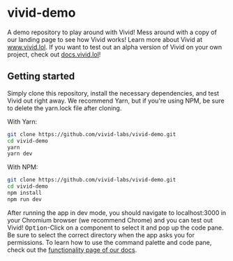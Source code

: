 # vivid-demo

A demo repository to play around with Vivid! Mess around with a copy of our landing page to see how Vivid works! Learn more about Vivid at www.vivid.lol. If you want to test out an alpha version of Vivid on your own project, check out [docs.vivid.lol](https://docs.vivid.lol/)!

## Getting started

Simply clone this repository, install the necessary dependencies, and test Vivid out right away. We recommend Yarn, but if you're using NPM, be sure to delete the yarn.lock file after cloning.

With Yarn:

```bash
git clone https://github.com/vivid-labs/vivid-demo.git
cd vivid-demo
yarn
yarn dev 
```

With NPM:

```bash
git clone https://github.com/vivid-labs/vivid-demo.git
cd vivid-demo
npm install
npm run dev
```

After running the app in dev mode, you should navigate to localhost:3000 in your Chromium browser (we recommend Chrome) and you can test out Vivid! <kbd> Option</kbd>-Click on a component to select it and pop up the code pane. Be sure to select the correct directory when the app asks you for permissions. To learn how to use the command palette and code pane, check out the [functionality page of our docs](https://docs.vivid.lol/functionality).
